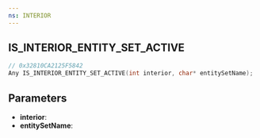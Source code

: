 ```yaml
---
ns: INTERIOR
---
```

## IS_INTERIOR_ENTITY_SET_ACTIVE

```c
// 0x32810CA2125F5842
Any IS_INTERIOR_ENTITY_SET_ACTIVE(int interior, char* entitySetName);
```

## Parameters
* **interior**:
* **entitySetName**:

